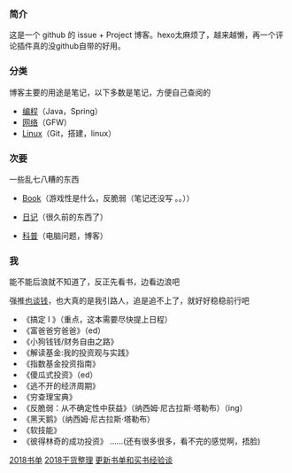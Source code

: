 ### 简介
这是一个 github 的 issue + Project 博客。hexo太麻烦了，越来越懒，再一个评论插件真的没github自带的好用。

### 分类
博客主要的用途是笔记，以下多数是笔记，方便自己查阅的
- [编程](https://github.com/Zakariyya/blog/projects/7)（Java，Spring）
- [网络](https://github.com/Zakariyya/blog/projects/5)（GFW）
- [Linux](https://github.com/Zakariyya/blog/projects/4)（Git，搭建，linux）

### 次要
一些乱七八糟的东西
- [Book](https://github.com/Zakariyya/blog/projects/3)（游戏性是什么，反脆弱（笔记还没写 。。））

- [日记](https://github.com/Zakariyya/blog/projects/8)（很久前的东西了）
  
- [科普](https://github.com/Zakariyya/blog/projects/6)（电脑问题，博客）

### 我

能不能后浪就不知道了，反正先看书，边看边浪吧

强推[也谈钱](https://yetanmoney.com/)，也大真的是我引路人，追是追不上了，就好好稳稳前行吧

- 《搞定 I 》（重点，这本需要尽快提上日程）
- 《富爸爸穷爸爸》（ed）
- 《小狗钱钱/财务自由之路》
- 《解读基金:我的投资观与实践》
- 《指数基金投资指南》
- 《傻瓜式投资》（ed）
- 《逃不开的经济周期》
- 《穷查理宝典》
- 《反脆弱：从不确定性中获益》（纳西姆·尼古拉斯·塔勒布）（ing）
- 《黑天鹅》（纳西姆·尼古拉斯·塔勒布）
- 《软技能》
- 《彼得林奇的成功投资》
……(还有很多很多，看不完的感觉啊，捂脸)

[2018书单](https://yetanmoney.com/book-list-180718/)
[2018干货整理](https://yetanmoney.com/2018-summary/)
[更新书单和买书经验谈](https://yetanmoney.com/book-list-181007/)

